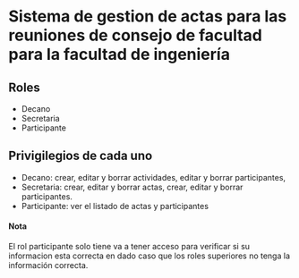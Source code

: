 # Sistema de gestion de actas para las reuniones de consejo de facultad para la facultad de ingeniería

## Roles
- Decano
- Secretaria
- Participante

## Privigilegios de cada uno
- Decano: crear, editar y borrar actividades, editar y borrar participantes,
- Secretaria: crear, editar y borrar actas, crear, editar y borrar participantes.
- Participante: ver el listado de actas y participantes

#### Nota

El rol participante solo tiene va a tener acceso para verificar si su informacion esta correcta en dado caso que los roles superiores no tenga la información correcta.